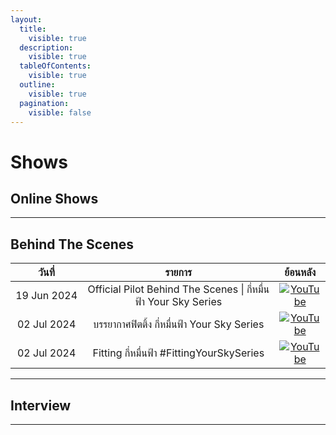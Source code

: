 ```yaml
---
layout:
  title:
    visible: true
  description:
    visible: true
  tableOfContents:
    visible: true
  outline:
    visible: true
  pagination:
    visible: false
---
```


# Shows

## Online Shows

***

## Behind The Scenes

<table>
    <thead>
        <tr>
            <th width="150" align="center">วันที่</th>
            <th width="400" align="center">รายการ</th>
            <th align="center">ย้อนหลัง</th>
        </tr>
    </thead>
    <tbody>
        <tr><td align="center">19 Jun 2024</td><td align="center">Official Pilot Behind The Scenes | กี่หมื่นฟ้า Your Sky Series</td><td align="center"><a href="https://youtu.be/lDf-wEXtnBw?si=1K1X4glVBVbZRbiV"><img src="https://img.icons8.com/color/24/youtube-play.png" alt="YouTube"></a></td></tr>
        <tr><td align="center">02 Jul 2024</td><td align="center">บรรยากาศฟิตติ้ง กี่หมื่นฟ้า Your Sky Series</td><td align="center"><a href="https://youtu.be/EYYbdGk7poo?si=xMBnqxOKasS59yVL"><img src="https://img.icons8.com/color/24/youtube-play.png" alt="YouTube"></a></td></tr>
        <tr><td align="center">02 Jul 2024</td><td align="center">Fitting กี่หมื่นฟ้า #FittingYourSkySeries</td><td align="center"><a href="https://www.youtube.com/live/wkSbWrS3hxE?si=T2QqOPPXid5T07T-"><img src="https://img.icons8.com/color/24/youtube-play.png" alt="YouTube"></a></td></tr>
    </tbody>
</table>

***

## Interview

***
